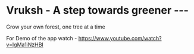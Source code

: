 # Vruksh - A step towards greener ---

Grow your own forest, one tree at a time

For Demo of the app watch - https://www.youtube.com/watch?v=IgMa1iNzHBI
